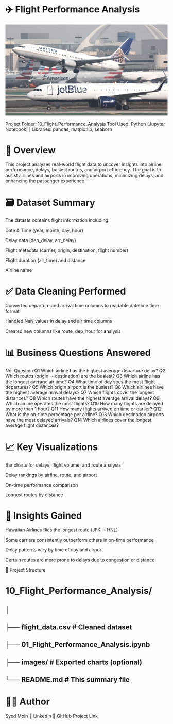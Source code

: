 # ✈️ Flight Performance Analysis 

![Planes](https://github.com/Syed-Moinuddin2025/python_projects_analyses/blob/main/10_Flight_Performance_Analysis/Images/Planes.png)

Project Folder: 10_Flight_Performance_Analysis
Tool Used: Python (Jupyter Notebook) | Libraries: pandas, matplotlib, seaborn

# 📌 Overview
This project analyzes real-world flight data to uncover insights into airline performance, delays, busiest routes, and airport efficiency. The goal is to assist airlines and airports in improving operations, minimizing delays, and enhancing the passenger experience.

# 🗃️ Dataset Summary
The dataset contains flight information including:

Date & Time (year, month, day, hour)

Delay data (dep_delay, arr_delay)

Flight metadata (carrier, origin, destination, flight number)

Flight duration (air_time) and distance

Airline name

# ✅ Data Cleaning Performed
Converted departure and arrival time columns to readable datetime.time format

Handled NaN values in delay and air time columns

Created new columns like route, dep_hour for analysis

# 📊 Business Questions Answered
No.	Question
Q1	Which airline has the highest average departure delay?
Q2	Which routes (origin ➝ destination) are the busiest?
Q3	Which airline has the longest average air time?
Q4	What time of day sees the most flight departures?
Q5	Which origin airport is the busiest?
Q6	Which airlines have the highest average arrival delays?
Q7	Which flights cover the longest distances?
Q8	Which routes have the highest average arrival delays?
Q9	Which airline operates the most flights?
Q10	How many flights are delayed by more than 1 hour?
Q11	How many flights arrived on time or earlier?
Q12	What is the on-time percentage per airline?
Q13	Which destination airports have the most delayed arrivals?
Q14	Which airlines cover the longest average flight distances?

# 📈 Key Visualizations
Bar charts for delays, flight volume, and route analysis

Delay rankings by airline, route, and airport

On-time performance comparison

Longest routes by distance

# 📌 Insights Gained
Hawaiian Airlines flies the longest route (JFK ➝ HNL)

Some carriers consistently outperform others in on-time performance

Delay patterns vary by time of day and airport

Certain routes are more prone to delays due to congestion or distance

📂 Project Structure
# 10_Flight_Performance_Analysis/
## │
## ├── flight_data.csv           # Cleaned dataset
## ├── 01_Flight_Performance_Analysis.ipynb
## ├── images/                   # Exported charts (optional)
## └── README.md                 # This summary file

# 👨‍💻 Author
Syed Moin
🔗 LinkedIn
📁 GitHub Project Link

